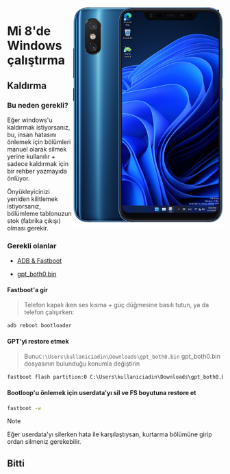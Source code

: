 <img align="right" src="https://github.com/n00b69/woa-dipper/blob/main/dipper.png" width="350" alt="Windows 11 running on dipper">

# Mi 8'de Windows çalıştırma

## Kaldırma

### Bu neden gerekli?
Eğer windows'u kaldırmak istiyorsanız, bu, insan hatasını önlemek için bölümleri manuel olarak silmek yerine kullanılır + sadece kaldırmak için bir rehber yazmayıda önlüyor.

Önyükleyicinizi yeniden kilitlemek istiyorsanız, bölümleme tablonuzun stok (fabrika çıkışı) olması gerekir.

### Gerekli olanlar

- [ADB & Fastboot](https://developer.android.com/studio/releases/platform-tools)
  
- [gpt_both0.bin](https://github.com/n00b69/woa-dipper/releases/download/Files/gpt_both0.bin)

#### Fastboot'a gir
> Telefon kapalı iken ses kısma + güç düğmesine basılı tutun, ya da telefon çalışırken:
```cmd
adb reboot bootloader
```

#### GPT'yi restore etmek
> Bunu```C:\Users\kullaniciadin\Downloads\gpt_both0.bin``` gpt_both0.bin dosyasının bulunduğu konumla değiştirin 

```cmd
fastboot flash partition:0 C:\Users\kullaniciadin\Downloads\gpt_both0.bin
```

#### Bootloop'u önlemek için userdata'yı sil ve FS boyutuna restore et
```cmd
fastboot -w
```
> [!Note]
> Eğer userdata'yı silerken hata ile karşılaştıysan, kurtarma bölümüne girip ordan silmeniz gerekebilir.

## Bitti


